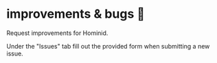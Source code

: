 # improvements & bugs 🐛
Request improvements for Hominid.

Under the "Issues" tab fill out the provided form when submitting a new issue.

